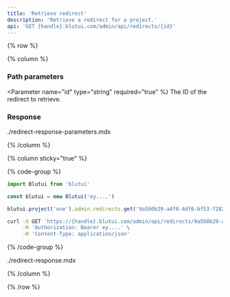 ```yaml
---
title: 'Retrieve redirect'
description: 'Retrieve a redirect for a project.'
api: 'GET {handle}.blutui.com/admin/api/redirects/{id}'
---
```


{% row %}

{% column %}
### Path parameters

<Parameter name="id" type="string" required="true" %}
The ID of the redirect to retrieve.
</Parameter>

### Response

<include>./redirect-response-parameters.mdx</include>

{% /column %}

{% column sticky="true" %}

{% code-group %}

```ts {% process=false filename="Node.js" %}
import Blutui from 'blutui'

const blutui = new Blutui('ey....')

blutui.project('one').admin.redirects.get('9a5b0b29-a4f8-4df6-bf53-f282af312686')
```

```bash {% process=false filename="cURL" %}
curl -X GET 'https://{handle}.blutui.com/admin/api/redirects/9a5b0b29-a4f8-4df6-bf53-f282af312686' \
     -H 'Authorization: Bearer ey....' \
     -H 'Content-Type: application/json'
```

{% /code-group %}

<include>./redirect-response.mdx</include>

{% /column %}

{% /row %}
